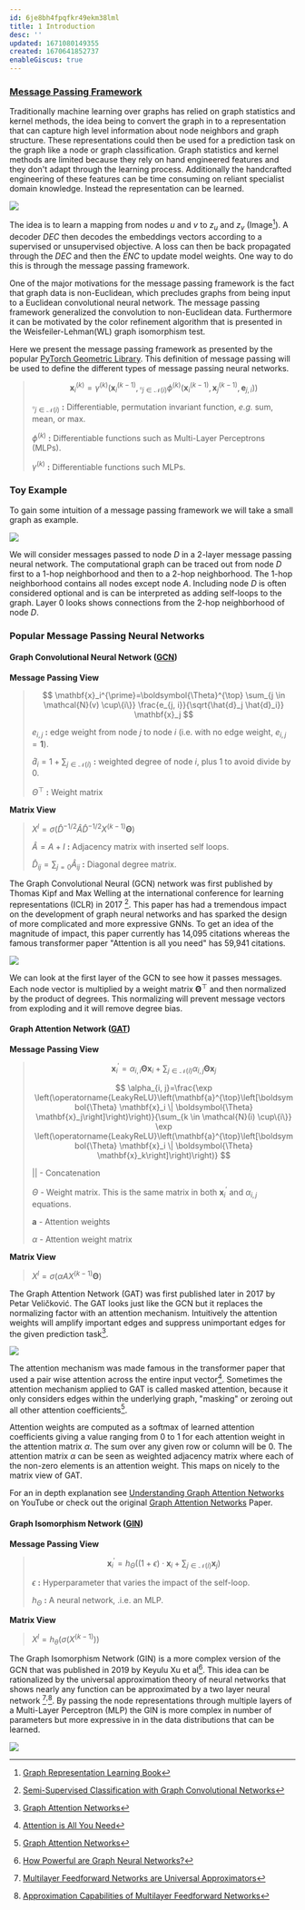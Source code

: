 ```yaml
---
id: 6je8bh4fpqfkr49ekm38lml
title: 1 Introduction
desc: ''
updated: 1671080149355
created: 1670641852737
enableGiscus: true
---
```

### [Message Passing Framework](https://pytorch-geometric.readthedocs.io/en/latest/notes/create_gnn.html)
Traditionally machine learning over graphs has relied on graph statistics and kernel methods, the idea being to convert the graph in to a representation that can capture high level information about node neighbors and graph structure. These representations could then be used for a prediction task on the graph like a node or graph classification. Graph statistics and kernel methods are limited because they rely on hand engineered features and they don't adapt through the learning process. Additionally the handcrafted engineering of these features can be time consuming on reliant specialist domain knowledge. Instead the representation can be learned.

![](/assets/images/1-introduction.md.node-embedding-learning-WL-Hamilton.png)

The idea is to learn a mapping from nodes $u$ and $v$ to $z_u$ and $z_v$ (Image[^1]). A decoder $DEC$ then decodes the embeddings vectors according to a supervised or unsupervised objective. A loss can then be back propagated through the $DEC$ and then the $ENC$ to update model weights. One way to do this is through the message passing framework.

One of the major motivations for the message passing framework is the fact that graph data is non-Euclidean, which precludes graphs from being input to a Euclidean convolutional neural network. The message passing framework generalized the convolution to non-Euclidean data. Furthermore it can be motivated by the color refinement algorithm that is presented in the Weisfeiler-Lehman(WL) graph isomorphism test.

[^1]: [Graph Representation Learning Book](https://www.cs.mcgill.ca/~wlh/grl_book/)

Here we present the message passing framework as presented by the popular [PyTorch Geometric Library](https://pytorch-geometric.readthedocs.io/en/latest/index.html). This definition of message passing will be used to define the different types of message passing neural networks.

> $$
> \mathbf{x}_i^{(k)}=\gamma^{(k)}\left(\mathbf{x}_i^{(k-1)}, \square_{j \in \mathcal{N}(i)} \phi^{(k)}\left(\mathbf{x}_i^{(k-1)}, \mathbf{x}_j^{(k-1)}, \mathbf{e}_{j, i}\right)\right)
> $$
>
> $\square_{j \in \mathcal{N}(i)}$ **:** Differentiable, permutation invariant function, *e.g.* sum, mean, or max.
>
> $\phi^{(k)}$ **:** Differentiable functions such as Multi-Layer Perceptrons (MLPs).
>
> $\gamma^{(k)}$ **:** Differentiable functions such MLPs.

### Toy Example

To gain some intuition of a message passing framework we will take a small graph as example.

![](./assets/drawio/Message-Passing-Framework.drawio.png)

We will consider messages passed to node $D$ in a 2-layer message passing neural network. The computational graph can be traced out from node $D$ first to a 1-hop neighborhood and then to a 2-hop neighborhood. The 1-hop neighborhood contains all nodes except node $A$. Including node $D$ is often considered optional and is can be interpreted as adding self-loops to the graph. Layer 0 looks shows connections from the 2-hop neighborhood of node $D$.

### Popular Message Passing Neural Networks

#### Graph Convolutional Neural Network ([GCN](https://pytorch-geometric.readthedocs.io/en/latest/modules/nn.html#torch_geometric.nn.conv.GCNConv))

**Message Passing View**
> $$
> \mathbf{x}_i^{\prime}=\boldsymbol{\Theta}^{\top} \sum_{j \in \mathcal{N}(v) \cup\{i\}} \frac{e_{j, i}}{\sqrt{\hat{d}_j \hat{d}_i}} \mathbf{x}_j
> $$
>
> $e_{i,j}$ **:** edge weight from node $j$ to node $i$ (i.e. with no edge weight, $e_{i,j} = \mathbf{1}$).
>
> $\hat{d}_{i} = 1 + \sum_{j \in \mathcal{N}(i)}$ **:** weighted degree of node $i$, plus 1 to avoid divide by 0.
>
> $\Theta^{\top}$ **:** Weight matrix

**Matrix View**
> $X^l = \sigma(\hat{D}^{-1/2}\hat{A}\hat{D}^{-1/2}X^{(k-1)}\boldsymbol{\Theta})$
>
> $\hat{A} = A + I$ **:** Adjacency matrix with inserted self loops.
>
> $\hat{D}_{ij} = \sum_{j=0}\hat{A}_{ij}$ **:** Diagonal degree matrix.

The Graph Convolutional Neural (GCN) network was first published by Thomas Kipf and Max Welling at the international conference for learning representations (ICLR) in 2017 [^2]. This paper has had a tremendous impact on the development of graph neural networks and has sparked the design of more complicated and more expressive GNNs. To get an idea of the magnitude of impact, this paper currently has 14,095 citations whereas the famous transformer paper "Attention is all you need" has 59,941 citations.

[^2]: [Semi-Supervised Classification with Graph Convolutional Networks](https://arxiv.org/abs/1609.02907)

![](./assets/drawio/GCN.drawio.png)

<!-- TODO update to OG Conv -->

We can look at the first layer of the GCN to see how it passes messages. Each node vector is multiplied by a weight matrix $\boldsymbol{\Theta}^{\top}$ and then normalized by the product of degrees. This normalizing will prevent message vectors from exploding and it will remove degree bias.

####  Graph Attention Network ([GAT](https://pytorch-geometric.readthedocs.io/en/latest/modules/nn.html#torch_geometric.nn.conv.GATConv))

**Message Passing View**
> $$
> \mathbf{x}_i^{\prime}=\alpha_{i, i} \boldsymbol{\Theta} \mathbf{x}_i+\sum_{j \in \mathcal{N}(i)} \alpha_{i, j} \boldsymbol{\Theta} \mathbf{x}_j
> $$
>
> $$
> \alpha_{i, j}=\frac{\exp \left(\operatorname{LeakyReLU}\left(\mathbf{a}^{\top}\left[\boldsymbol{\Theta} \mathbf{x}_i \| \boldsymbol{\Theta} \mathbf{x}_j\right]\right)\right)}{\sum_{k \in \mathcal{N}(i) \cup\{i\}} \exp \left(\operatorname{LeakyReLU}\left(\mathbf{a}^{\top}\left[\boldsymbol{\Theta} \mathbf{x}_i \| \boldsymbol{\Theta} \mathbf{x}_k\right]\right)\right)}
> $$
>
> $||$ - Concatenation
>
> $\Theta$ - Weight matrix. This is the same matrix in both $\mathbf{x}^{\prime}_i$ and $\alpha_{i,j}$ equations.
>
> $\mathbf{a}$ - Attention weights
>
> $\alpha$ - Attention weight matrix

**Matrix View**
> $X^l = \sigma(\alpha AX^{(k-1)}\boldsymbol{\Theta})$

<!-- CHECK is it theta transpose? check size. -->

The Graph Attention Network (GAT) was first published later in 2017 by Petar Veličković. The GAT looks just like the GCN but it replaces the normalizing factor with an attention mechanism. Intuitively the attention weights will amplify important edges and suppress unimportant edges for the given prediction task[^3].

![](./assets/drawio/GAT.drawio.png)

The attention mechanism was made famous in the transformer paper that used a pair wise attention across the entire input vector[^4]. Sometimes the attention mechanism applied to GAT is called masked attention, because it only considers edges within the underlying graph, "masking" or zeroing out all other attention coefficients[^3].

[^3]: [Graph Attention Networks](https://arxiv.org/abs/1710.10903)

[^4]: [Attention is All You Need](https://proceedings.neurips.cc/paper/2017/hash/3f5ee243547dee91fbd053c1c4a845aa-Abstract.html)


Attention weights are computed as a softmax of learned attention coefficients giving a value ranging from 0 to 1 for each attention weight in the attention matrix $\alpha$. The sum over any given row or column will be 0. The attention matrix $\alpha$ can be seen as weighted adjacency matrix where each of the non-zero elements is an attention weight. This maps on nicely to the matrix view of GAT.

For an in depth explanation see [Understanding Graph Attention Networks](https://www.youtube.com/watch?v=A-yKQamf2Fc) on YouTube or check out the original [Graph Attention Networks](https://arxiv.org/abs/1710.10903) Paper.

<!-- - It was later revised in 2018 -->

#### Graph Isomorphism Network ([GIN](https://pytorch-geometric.readthedocs.io/en/latest/modules/nn.html#torch_geometric.nn.conv.GINConv))

**Message Passing View**
> $$
> \mathbf{x}_i^{\prime}=h_{\Theta}\left((1+\epsilon) \cdot \mathbf{x}_i+\sum_{j \in \mathcal{N}(i)} \mathbf{x}_j\right)
> $$
>
> $\epsilon$ **:** Hyperparameter that varies the impact of the self-loop.
>
> $h_{\Theta}$ **:** A neural network, .i.e. an MLP.


**Matrix View**
>$X^l = h_{\theta}(\sigma(X^{(k-1)}))$

The Graph Isomorphism Network (GIN) is a more complex version of the GCN that was published in 2019 by Keyulu Xu et al[^5]. This idea can be rationalized by the universal approximation theory of neural networks that shows nearly any function can be approximated by a two layer neural network [^6]$^,$[^7]. By passing the node representations through multiple layers of a Multi-Layer Perceptron (MLP) the GIN is more complex in number of parameters but more expressive in in the data distributions that can be learned.

[^5]:[How Powerful are Graph Neural Networks?](https://arxiv.org/pdf/1810.00826.pdf)
[^6]:[Multilayer Feedforward Networks are Universal Approximators](https://www.sciencedirect.com/science/article/abs/pii/0893608089900208)
[^7]:[Approximation Capabilities of Multilayer Feedforward Networks](https://www.sciencedirect.com/science/article/pii/089360809190009T)

![](./assets/drawio/GIN.drawio.png)

